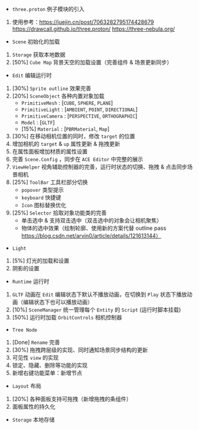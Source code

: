 - `three.proton` 例子模块的引入
1. 使用参考：https://juejin.cn/post/7063282795174428679
    https://drawcall.github.io/three.proton/
    https://three-nebula.org/

- `Scene` 初始化的加载
1. `Storage` 获取本地数据
2.  [50%] `Cube Map` 背景天空的加载设置（完善组件 & 场景更新同步）


- `Edit` 编辑运行时
1. [30%] `Sprite outline` 效果完善
2. [20%] `SceneObject` 各种内置对象加载
    - `PrimitiveMesh`   : [`CUBE`, `SPHERE`, `PLANE`]
    - `PrimitiveLight`  : [`AMBIENT`, `POINT`, `DIRECTIONAL`]
    - `PrimitiveCamera` : [`PERSPECTIVE`, `ORTHOGRAPHIC`]
    - `Model`           : [`GLTF`]
    - [15%] `Material`        : [`PBRMaterial`, `Map`]
3. [30%] 在移动相机位置的同时，修改 `target` 的位置
4. 增加相机的 `target` & `up` 属性更新 & 拖拽更新
5. 在属性面板增加材质的属性设置
6. 完善 `Scene.Config` ，同步在 `ACE Editor` 中完整的展示
7. `ViewHelper` 视角辅助控制器的完善，运行时状态的切换、拖拽 & 点击同步场景相机
8. [25%] `ToolBar` 工具栏部分切换
    - `popover` 类型提示
    - `keyboard` 快捷键
    - `Icon` 图标替换优化
9. [25%] `Selector` 拾取对象功能类的完善
    - 单击选中 & 支持双击选中（双击选中的对象会让相机聚焦）
    - 物体的选中效果（绘制轮廓、使用新的方案代替 outline pass https://blog.csdn.net/arvin0/article/details/121613144）

- `Light`
1. [5%] 灯光的加载和设置
2. 阴影的设置

- `Runtime` 运行时
1. `GLTF` 动画在 `Edit` 编辑状态下默认不播放动画，在切换到 `Play` 状态下播放动画（编辑状态下也可以播放动画）
2. [10%] `SceneManager` 统一管理每个 `Entity` 的 `Script` (运行时脚本挂载)
3. [50%] 运行时加载 `OrbitControls` 相机控制器

- `Tree Node`
1. [Done] `Rename` 完善
2. [30%] 拖拽跨层级的实现、同时通知场景同步结构的更新
3. 可见性 `view` 的实现
4. 锁定、隐藏、删除等功能的实现
5. 新增右键功能菜单：新增节点

- `Layout` 布局
1. [20%] 各种面板支持可拖拽（新增拖拽的条组件）
2. 面板属性的持久化

- `Storage` 本地存储
